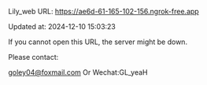 Lily_web URL: https://ae6d-61-165-102-156.ngrok-free.app

Updated at: 2024-12-10 15:03:23

If you cannot open this URL, the server might be down.

Please contact: 

goley04@foxmail.com Or Wechat:GL_yeaH